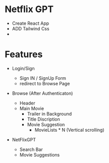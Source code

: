 # Netflix GPT

- Create React App
- ADD Tailwind Css
- 


# Features

- Login/Sign
    - Sign IN / SignUp Form
    - redirect to Browse Page

- Browse (After Authenticaton)
    - Header
    - Main Movie
        - Trailer in Background
        - Title Discription
        - Movie Suggestion
            - MovieLists * N (Vertical scrolling)

- NetFlixGPT
    - Search Bar
    - Movie Suggestions